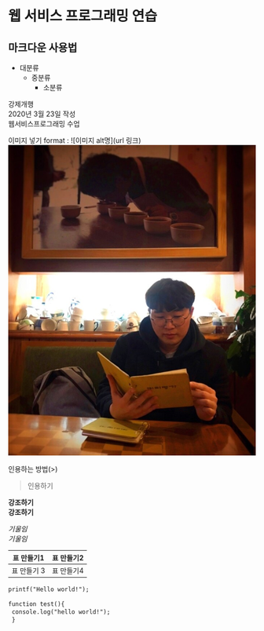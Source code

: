 # 웹 서비스 프로그래밍 연습
## 마크다운 사용법

* 대분류
  * 중분류
    * 소분류

강제개행  
2020년 3월 23일 작성  
웹서비스프로그래밍 수업  

이미지 넣기
format : ![이미지 alt명](url 링크)
![test image](test.jpg)

인용하는 방법(>)
> 인용하기

**강조하기**  
__강조하기__  

*기울임*  
_기울임_  

표 만들기1 | 표 만들기2
---------- | ----------
표 만들기 3 | 표 만들기4

`printf("Hello world!");`

```javascrpit
function test(){
 console.log("hello world!");
 }
 ```
